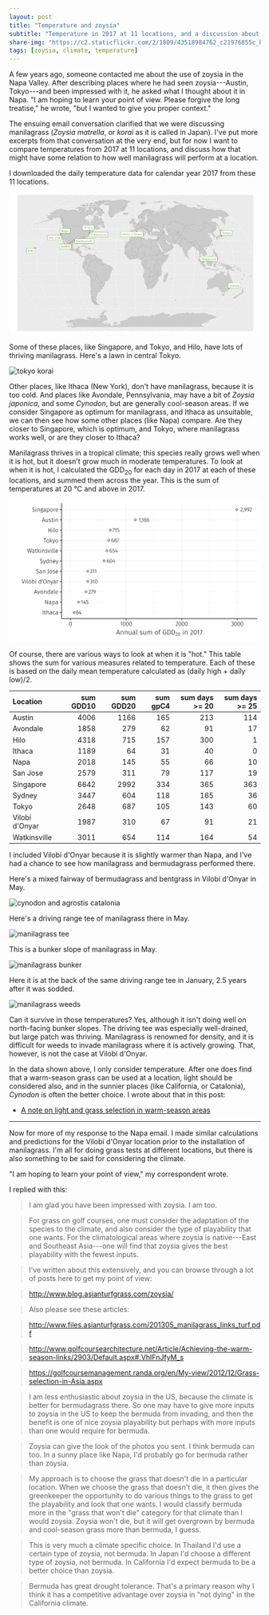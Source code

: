 ```yaml
---
layout: post
title: "Temperature and zoysia"
subtitle: "Temperature in 2017 at 11 locations, and a discussion about manilagrass"
share-img: "https://c2.staticflickr.com/2/1809/43518984762_c21976855c_b_d.jpg"
tags: [zoysia, climate, temperature]
---
```


A few years ago, someone contacted me about the use of zoysia in the Napa Valley. After describing places where he had seen zoysia---Austin, Tokyo---and been impressed with it, he asked what I thought about it in Napa. "I am hoping to learn your point of view. Please forgive the long treatise," he wrote, "but I wanted to give you proper context." 

The ensuing email conversation clarified that we were discussing manilagrass (*Zoysia matrella*, or *korai* as it is called in Japan). I've put more excerpts from that conversation at the very end, but for now I want to compare temperatures from 2017 at 11 locations, and discuss how that might have some relation to how well manilagrass will perform at a location.

I downloaded the daily temperature data for calendar year 2017 from these 11 locations. 

![map of 11 locations](/img/loc11.png)

Some of these places, like Singapore, and Tokyo, and Hilo, have lots of thriving manilagrass. Here's a lawn in central Tokyo.

![tokyo korai](https://c2.staticflickr.com/2/1809/43518984762_c21976855c_b_d.jpg)

Other places, like Ithaca (New York), don't have manilagrass, because it is too cold. And places like Avondale, Pennsylvania, may have a bit of *Zoysia japonica*, and some *Cynodon*, but are generally cool-season areas. If we consider Singapore as optimum for manilagrass, and Ithaca as unsuitable, we can then see how some other places (like Napa) compare. Are they closer to Singapore, which is optimum, and Tokyo, where manilagrass works well, or are they closer to Ithaca?

Manilagrass thrives in a tropical climate; this species really grows well when it is hot, but it doesn't grow much in moderate temperatures. To look at when it is hot, I calculated the GDD<sub>20</sub> for each day in 2017 at each of these locations, and summed them across the year. This is the sum of temperatures at 20 °C and above in 2017.

![gdd20](/img/gdd20_2017.png)

Of course, there are various ways to look at when it is "hot." This table shows the sum for various measures related to temperature. Each of these is based on the daily mean temperature calculated as (daily high + daily low)/2.

|Location       | sum GDD10| sum GDD20| sum gpC4| sum days >= 20| sum days >= 25|
|:--------------|---------:|---------:|--------:|--------------:|--------------:|
|Austin         |      4006|      1166|      165|            213|            114|
|Avondale       |      1858|       279|       62|             91|             17|
|Hilo           |      4318|       715|      157|            300|              1|
|Ithaca         |      1189|        64|       31|             40|              0|
|Napa           |      2018|       145|       55|             66|             10|
|San Jose       |      2579|       311|       79|            117|             19|
|Singapore      |      6642|      2992|      334|            365|            363|
|Sydney         |      3447|       604|      118|            165|             36|
|Tokyo          |      2648|       687|      105|            143|             60|
|Vilobí d'Onyar |      1987|       310|       67|             91|             21|
|Watkinsville   |      3011|       654|      114|            164|             54|

I included Vilobí d'Onyar because it is slightly warmer than Napa, and I've had a chance to see how manilagrass and bermudagrass performed there.

Here's a mixed fairway of bermudagrass and bentgrass in Vilobí d'Onyar in May.

![cynodon and agrostis catalonia](https://c1.staticflickr.com/1/847/43518984262_733953933d_b_d.jpg)

Here's a driving range tee of manilagrass there in May.

![manilagrass tee](https://c2.staticflickr.com/2/1789/41757665690_afa782c4f5_b_d.jpg)

This is a bunker slope of manilagrass in May.

![manilagrass bunker](https://c1.staticflickr.com/1/855/42660128305_6dc8a74773_b_d.jpg)

Here it is at the back of the same driving range tee in January, 2.5 years after it was sodded.

![manilagrass weeds](https://c1.staticflickr.com/1/925/43518983962_758ecaa2ae_b_d.jpg)

Can it survive in those temperatures? Yes, although it isn't doing well on north-facing bunker slopes. The driving tee was especially well-drained, but large patch was thriving. Manilagrass is renowned for density, and it is difficult for weeds to invade manilagrass where it is actively growing. That, however, is not the case at Vilobí d'Onyar.

In the data shown above, I only consider temperature. After one does find that a warm-season grass can be used at a location, light should be considered also, and in the sunnier places (like California, or Catalonia), *Cynodon* is often the better choice. I wrote about that in this post:

* [A note on light and grass selection in warm-season areas](http://www.blog.asianturfgrass.com/2014/05/a-note-on-light-and-grass-selection-in-warm-season-areas.html)

---

Now for more of my response to the Napa email. I made similar calculations and predictions for the Vilobí d'Onyar location prior to the installation of manilagrass. I'm all for doing grass tests at different locations, but there is also something to be said for considering the climate.

"I am hoping to learn your point of view," my correspondent wrote.

I replied with this:

> I am glad you have been impressed with zoysia. I am too.

> For grass on golf courses, one must consider the adaptation of the species to the climate, and also consider the type of playability that one wants. For the climatological areas where zoysia is native---East and Southeast Asia---one will find that zoysia gives the best playability with the fewest inputs.

> I've written about this extensively, and you can browse through a lot of posts here to get my point of view:

> <http://www.blog.asianturfgrass.com/zoysia/>

> Also please see these articles:

> <http://www.files.asianturfgrass.com/201305_manilagrass_links_turf.pdf>

> <http://www.golfcoursearchitecture.net/Article/Achieving-the-warm-season-links/2903/Default.aspx#.VhIFnJfyM_s>

> <https://golfcoursemanagement.randa.org/en/My-view/2012/12/Grass-selection-in-Asia.aspx>

> I am less enthusiastic about zoysia in the US, because the climate is better for bermudagrass there. So one may have to give more inputs to zoysia in the US to keep the bermuda from invading, and then the benefit is one of nice zoysia playability but perhaps with more inputs than one would require for bermuda.

> Zoysia can give the look of the photos you sent. I think bermuda can too. In a sunny place like Napa, I'd probably go for bermuda rather than zoysia.

> My approach is to choose the grass that doesn't die in a particular location. When we choose the grass that doesn't die, it then gives the greenkeeper the opportunity to do various things to the grass to get the playability and look that one wants. I would classify bermuda more in the "grass that won't die" category for that climate than I would zoysia. Zoysia won't die, but it will get overgrown by bermuda and cool-season grass more than bermuda, I guess.

> This is very much a climate specific choice. In Thailand I'd use a certain type of zoysia, not bermuda. In Japan I'd choose a different type of zoysia, not bermuda. In California I'd expect bermuda to be a better choice than zoysia.

> Bermuda has great drought tolerance. That's a primary reason why I think it has a competitive advantage over zoysia in "not dying" in the California climate.





